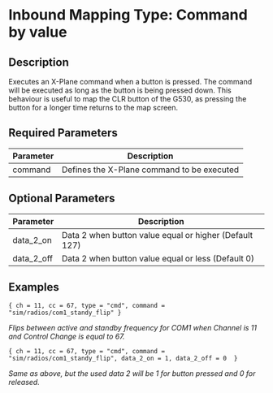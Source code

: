# Inbound Mapping Type: Command by value

## Description

Executes an X-Plane command when a button is pressed. The command will be executed as long as the button is being
pressed down. This behaviour is useful to map the CLR button of the G530, as pressing the button for a longer time
returns to the map screen.

## Required Parameters

| Parameter | Description                                |
|-----------|--------------------------------------------|
| command   | Defines the X-Plane command to be executed |

## Optional Parameters

| Parameter  | Description                             |
|------------|-----------------------------------------|
| data_2_on  | Data 2 when button value equal or higher (Default 127) |
| data_2_off | Data 2 when button value equal or less (Default 0)  |

## Examples

```
{ ch = 11, cc = 67, type = "cmd", command = "sim/radios/com1_standy_flip" }
```
*Flips between active and standby frequency for COM1 when Channel is 11 and Control Change is equal to 67.*

```
{ ch = 11, cc = 67, type = "cmd", command = "sim/radios/com1_standy_flip", data_2_on = 1, data_2_off = 0  }
```
*Same as above, but the used data 2 will be 1 for button pressed and 0 for released.*
